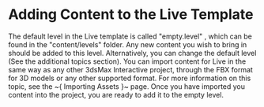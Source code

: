 # Adding Content to the Live Template

The default level in the Live template is called "empty.level"
, which can be found in the "content/levels" folder. Any new content you wish to bring in should be added to this level. 
Alternatively, you can change the default level (See the additional topics section).
You can import content for Live in the same way as any other 3dsMax Interactive project, through the FBX format for 3D models or any other supported format. For more information on this topic, see the ~{ Importing Assets }~ page.
Once you have imported you content into the project, you are ready to add it to the empty level.
